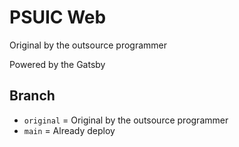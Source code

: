 # PSUIC Web

Original by the outsource programmer 

Powered by the Gatsby


## Branch 

- `original` = Original by the outsource programmer 
- `main` = Already deploy